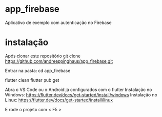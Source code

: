 # app_firebase

Aplicativo de exemplo com autenticação no Firebase

# instalação 
Após clonar este repositório git clone https://github.com/andreeppinghaus/app_firebase.git

Entrar na pasta:
cd app_firebase

flutter clean
flutter pub get

Abra o VS Code ou o Android já configurados com o flutter
Instalação no Windows: https://flutter.dev/docs/get-started/install/windows
Instalação no Linux: https://flutter.dev/docs/get-started/install/linux

E rode o projeto com < F5 >
